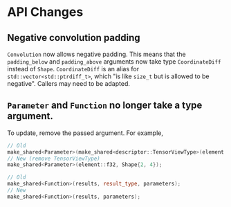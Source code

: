 # API Changes

## Negative convolution padding

`Convolution` now allows negative padding. This means that the `padding_below` and `padding_above`
arguments now take type `CoordinateDiff` instead of `Shape`. `CoordinateDiff` is an alias for
`std::vector<std::ptrdiff_t>`, which "is like `size_t` but is allowed to be negative". Callers may
need to be adapted.

## `Parameter` and `Function` no longer take a type argument. 

To update, remove the passed argument. For example,
```C++
// Old
make_shared<Parameter>(make_shared<descriptor::TensorViewType>(element::f32, Shape{2, 4}));
// New (remove TensorViewType)
make_shared<Parameter>(element::f32, Shape{2, 4});

// Old
make_shared<Function>(results, result_type, parameters);
// New
make_shared<Function>(results, parameters);
```

